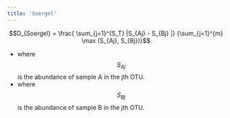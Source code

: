 ```yaml
---
title: 'Soergel'
---
```

$$D_{Soergel} = \frac{ \sum_{j=1}^{S_T} |S_{Aj} - S_{Bj} |} {\sum_{j=1}^{m} \max (S_{Aj}, S_{Bj})}$$

-   where $$S_{Aj}$$ is the abundance of sample A in the jth OTU.
-   where $$S_{Bj}$$ is the abundance of sample B in the jth OTU.
